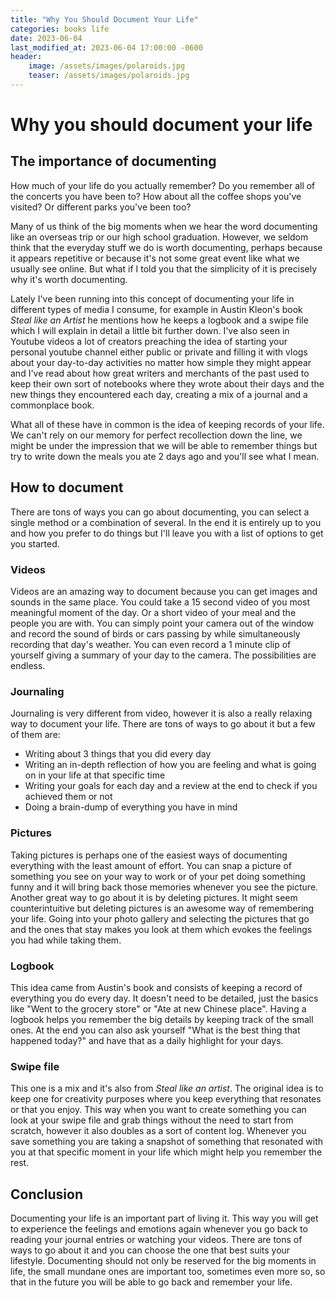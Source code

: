 ```yaml
---
title: "Why You Should Document Your Life"
categories: books life
date: 2023-06-04
last_modified_at: 2023-06-04 17:00:00 -0600
header: 
    image: /assets/images/polaroids.jpg
    teaser: /assets/images/polaroids.jpg
---
```


# Why you should document your life

## The importance of documenting
How much of your life do you actually remember? Do you remember all of the concerts you have been to? How about all the coffee shops you've visited? Or different parks you've been too?

Many of us think of the big moments when we hear the word documenting like an overseas trip or our high school graduation. However, we seldom think that the everyday stuff we do is worth documenting, perhaps because it appears repetitive or because it's not some great event like what we usually see online. But what if I told you that the simplicity of it is precisely why it's worth documenting. 

Lately I've been running into this concept of documenting your life in different types of media I consume, for example in Austin Kleon's book *Steal like an Artist* he mentions how he keeps a logbook and a swipe file which I will explain in detail a little bit further down. I've also seen in Youtube videos a lot of creators preaching the idea of starting your personal youtube channel either public or private and filling it with vlogs about your day-to-day activities no matter how simple they might appear and I've read about how great writers and merchants of the past used to keep their own sort of notebooks where they wrote about their days and the new things they encountered each day, creating a mix of a journal and a commonplace book.

What all of these have in common is the idea of keeping records of your life. We can't rely on our memory for perfect recollection down the line, we might be under the impression that we will be able to remember things but try to write down the meals you ate 2 days ago and you'll see what I mean.

## How to document

There are tons of ways you can go about documenting, you can select a single method or a combination of several. In the end it is entirely up to you and how you prefer to do things but I'll leave you with a list of options to get you started.

### Videos
Videos are an amazing way to document because you can get images and sounds in the same place. You could take a 15 second video of you most meaningful moment of the day. Or a short video of your meal and the people you are with. You can simply point your camera out of the window and record the sound of birds or cars passing by while simultaneously recording that day's weather. You can even record a 1 minute clip of yourself giving a summary of your day to the camera. The possibilities are endless.

### Journaling
Journaling is very different from video, however it is also a really relaxing way to document your life. There are tons of ways to go about it but a few of them are:
- Writing about 3 things that you did every day
- Writing an in-depth reflection of how you are feeling and what is going on in your life at that specific time
- Writing your goals for each day and a review at the end to check if you achieved them or not
- Doing a brain-dump of everything you have in mind

### Pictures
Taking pictures is perhaps one of the easiest ways of documenting everything with the least amount of effort. You can snap a picture of something you see on your way to work or of your pet doing something funny and it will bring back those memories whenever you see the picture. Another great way to go about it is by deleting pictures. It might seem counterintuitive but deleting pictures is an awesome way of remembering your life. Going into your photo gallery and selecting the pictures that go and the ones that stay makes you look at them which evokes the feelings you had while taking them.

### Logbook
This idea came from Austin's book and consists of keeping a record of everything you do every day. It doesn't need to be detailed, just the basics like "Went to the grocery store" or "Ate at new Chinese place". Having a logbook helps you remember the big details by keeping track of the small ones. At the end you can also ask yourself "What is the best thing that happened today?" and have that as a daily highlight for your days.

### Swipe file
This one is a mix and it's also from *Steal like an artist*. The original idea is to keep one for creativity purposes where you keep everything that resonates or that you enjoy. This way when you want to create something you can look at your swipe file and grab things without the need to start from scratch, however it also doubles as a sort of content log. Whenever you save something you are taking a snapshot of something that resonated with you at that specific moment in your life which might help you remember the rest.

## Conclusion
Documenting your life is an important part of living it. This way you will get to experience the feelings and emotions again whenever you go back to reading your journal entries or watching your videos. There are tons of ways to go about it and you can choose the one that best suits your lifestyle. Documenting should not only be reserved for the big moments in life, the small mundane ones are important too, sometimes even more so, so that in the future you will be able to go back and remember your life.

